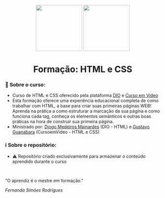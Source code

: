 <!--START_SECTION:header-->
<div align="center">
  <p align="center">
    <img height="150" width="150" src="https://cdn.jsdelivr.net/gh/devicons/devicon@latest/icons/html5/html5-original-wordmark.svg" />
    <img height="150" width="150" src="https://cdn.jsdelivr.net/gh/devicons/devicon@latest/icons/css3/css3-original-wordmark.svg" />
    <h1>Formação: HTML e CSS</h1>
  </p>
</div>
<!--END_SECTION:header-->

### 📝 **Sobre o curso:**
- Curso de HTML e CSS oferecido pela plataforma [DIO](https://web.dio.me/home) e [Curso em Vídeo](https://www.cursoemvideo.com/)
- Esta formação oferece uma experiência educacional completa de como trabalhar com HTML, a base para criar suas primeiras páginas WEB! Aprenda na prática a como estruturar a marcação da sua página e como funciona cada tag, conheça os elementos semânticos e outras boas práticas na hora de construir sua primeira página.
- Ministrado por: [Diogo Medeiros Mainardes](https://linkedin.com/in/diogomainardes) (DIO - HTML) e [Gustavo Guanabara](https://github.com/professorguanabara) (CursoemVideo - HTML e CSS)

### ℹ️ **Sobre o repositório:**
- ⚠️ Repositório criado exclusivamente para armazenar o conteúdo aprendido durante o curso

<br>

"O aprendiz é o mestre em formação." 

_Fernanda Simões Rodrigues_
